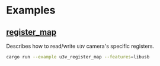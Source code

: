 # Examples

## [register_map](register_mapl.rs)
Describes how to read/write `U3V` camera's specific registers.

```sh
cargo run --example u3v_register_map --features=libusb
```
